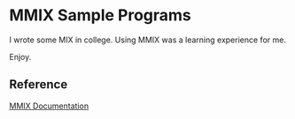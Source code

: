 # MMIX Sample Programs #

I wrote some MIX in college.  Using MMIX  was a learning experience 
for me.

Enjoy.

## Reference ##

[MMIX Documentation](http://mmix.cs.hm.edu/getstarted.html)

